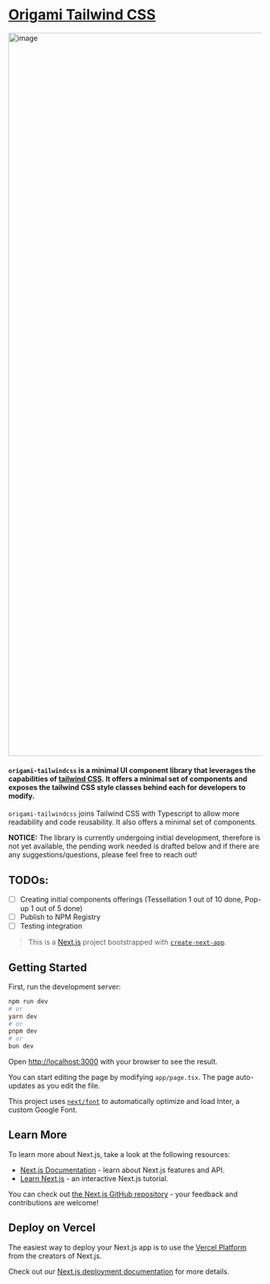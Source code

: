 # [Origami Tailwind CSS](https://year2024-eta.vercel.app/)

<img width="1440" alt="image" src="https://github.com/daqichen/year2024/assets/55526292/7eb36c17-dcbd-4f86-95c8-5e37bf52c97e">

#### `origami-tailwindcss` is a minimal UI component library that leverages the capabilities of [tailwind CSS](https://tailwindcss.com/). It offers a minimal set of components and exposes the tailwind CSS style classes behind each for developers to modify.

`origami-tailwindcss` joins Tailwind CSS with Typescript to allow more readability and code reusability. It also offers a minimal set of components.

**NOTICE:**
The library is currently undergoing initial development, therefore is not yet available, the pending work needed is drafted below and if there are any suggestions/questions, please feel free to reach out!

## TODOs:
- [ ] Creating initial components offerings (Tessellation 1 out of 10 done, Pop-up 1 out of 5 done)
- [ ] Publish to NPM Registry
- [ ] Testing integration

> This is a [Next.js](https://nextjs.org/) project bootstrapped with [`create-next-app`](https://github.com/vercel/next.js/tree/canary/packages/create-next-app).

## Getting Started

First, run the development server:

```bash
npm run dev
# or
yarn dev
# or
pnpm dev
# or
bun dev
```

Open [http://localhost:3000](http://localhost:3000) with your browser to see the result.

You can start editing the page by modifying `app/page.tsx`. The page auto-updates as you edit the file.

This project uses [`next/font`](https://nextjs.org/docs/basic-features/font-optimization) to automatically optimize and load Inter, a custom Google Font.

## Learn More

To learn more about Next.js, take a look at the following resources:

- [Next.js Documentation](https://nextjs.org/docs) - learn about Next.js features and API.
- [Learn Next.js](https://nextjs.org/learn) - an interactive Next.js tutorial.

You can check out [the Next.js GitHub repository](https://github.com/vercel/next.js/) - your feedback and contributions are welcome!

## Deploy on Vercel

The easiest way to deploy your Next.js app is to use the [Vercel Platform](https://vercel.com/new?utm_medium=default-template&filter=next.js&utm_source=create-next-app&utm_campaign=create-next-app-readme) from the creators of Next.js.

Check out our [Next.js deployment documentation](https://nextjs.org/docs/deployment) for more details.
